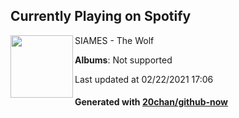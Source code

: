 ## Currently Playing on Spotify

[<img align="left" width="100" src="https://i.scdn.co/image/ab67616d0000b273b505667bcff9407f104d9320">](https://open.spotify.com/album/4awqk2I0x3WC8XjNBNxvcI)

SIAMES - The Wolf

**Albums**: Not supported

Last updated at 02/22/2021 17:06

#### Generated with [20chan/github-now](https://github.com/20chan/github-now)


<!--
**20chan/20chan** is a ✨ _special_ ✨ repository because its `README.md` (this file) appears on your GitHub profile.

Here are some ideas to get you started:

- 🔭 I’m currently working on ...
- 🌱 I’m currently learning ...
- 👯 I’m looking to collaborate on ...
- 🤔 I’m looking for help with ...
- 💬 Ask me about ...
- 📫 How to reach me: ...
- 😄 Pronouns: ...
- ⚡ Fun fact: ...
-->

